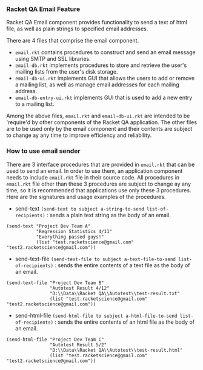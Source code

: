 ### Racket QA Email Feature

Racket QA Email component provides functionality to send a text of html file, as well as plain strings to specified email addresses.

There are 4 files that comprise the email component.
* `email.rkt` contains procedures to construct and send an email message using SMTP and SSL libraries.
* `email-db.rkt` implements procedures to store and retrieve the user's mailing lists from the user's disk storage.
* `email-db-ui.rkt` implements GUI that allows the users to add or remove a mailing list, as well as manage email addresses for each mailing address.
* `email-db-entry-ui.rkt` implements GUI that is used to add a new entry to a mailing list.

Among the above files, `email.rkt` and `email-db-ui.rkt` are intended to be 'require'd by other components of the Racket QA application. The other files are to be used only by the email component and their contents are subject to change ay any time to improve efficiency and reliability.


### How to use email sender

There are 3 interface procedures that are provided in `email.rkt` that can be used to send an email. In order to use them, an application component needs to include `email.rkt` file in their source code. All procedures in `email.rkt` file other than these 3 procedures are subject to change ay any time, so it is recommended that applications use only these 3 procedures. Here are the signatures and usage examples of the procedures.

* send-text
`(send-text to subject a-string-to-send list-of-recipients)`
: sends a plain text string as the body of an email.
```
(send-text "Project Dev Team A"
           "Regression Statistics 4/11"
           "Everything passed guys!"
           (list "test.racketscience@gmail.com" "test2.racketscience@gmail.com"))
```

* send-text-file
`(send-text-file to subject a-text-file-to-send list-of-recipients)`
: sends the entire contents of a text file as the body of an email.
```
(send-text-file "Project Dev Team B"
			    "Autotest Result 4/12"
			    "D:\\Data\\Racket QA\\Autotest\\test-result.txt"
			    (list "test.racketscience@gmail.com" "test2.racketscience@gmail.com"))
```

* send-html-file
`(send-html-file to subject a-html-file-to-send list-of-recipients)`
: sends the entire contents of an html file as the body of an email.
```
(send-html-file "Project Dev Team C"
				"Autotest Result 5/2"
				"D:\\Data\\Racket QA\\Autotest\\test-result.html"
				(list "test.racketscience@gmail.com" "test2.racketscience@gmail.com"))

